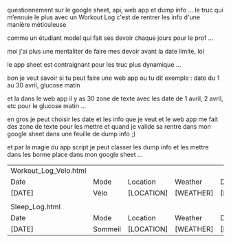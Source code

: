 questionnement sur le google sheet, api, web app et dump info ... le truc qui m’ennuie le plus avec un Workout Log c'est de rentrer les info d'une manière méticuleuse

comme un étudiant model qui fait ses devoir chaque jours pour le prof ... 

moi j'ai plus une mentaliter de faire mes devoir avant la date limite, lol

le app sheet est contraignant pour les truc plus dynamique ...

bon je veut savoir si tu peut faire une web app ou tu dit exemple : date du 1 au 30 avril, glucose matin

et la dans le web app il y as 30 zone de texte avec les date de 1 avril, 2 avril, etc pour le glucose matin ...

en gros je peut choisir les date et les info que je veut et le web app me fait des zone de texte pour les mettre et quand je valide sa rentre dans mon google sheet dans une feuille de dump info ;)

et par la magie du app script je peut classer les dump info et les mettre dans les bonne place dans mon google sheet ...

<style type="text/css"></style>

|                       |         |            |           |                |                   |                 |                 |            |              |          |             |             |           |        |           |         |
| --------------------- | ------- | ---------- | --------- | -------------- | ----------------- | --------------- | --------------- | ---------- | ------------ | -------- | ----------- | ----------- | --------- | ------ | --------- | ------- |
| Workout_Log_Velo.html |         |            |           |                |                   |                 |                 |            |              |          |             |             |           |        |           |         |
| Date                  | Mode    | Location   | Weather   | Distance       | Temps             | Vitesse_Moyenne | Calories        | Altitude   | FC_Moyenne   | FC_Max   | FC_Limite   | FC_Anaero   | FC_Aero   | Gras   | FC_Enth   | Notes   |
| [DATE]                | Vélo    | [LOCATION] | [WEATHER] | [DISTANCE]     | [TEMPS]           | [VITESSE]       | [CALORIES_APEX] | [ALTITUDE] | [FC_MOYENNE] | [FC_MAX] | [FC_LIMITE] | [FC_ANAERO] | [FC_AERO] | [GRAS] | [FC_ENTH] | [NOTES] |
|                       |         |            |           |                |                   |                 |                 |            |              |          |             |             |           |        |           |         |
| Sleep_Log.html        |         |            |           |                |                   |                 |                 |            |              |          |             |             |           |        |           |         |
| Date                  | Mode    | Location   | Weather   | Duree_Totale   | Sommeil_Profond   | Sommeil_Leger   | REM             | Eveil      | Nb_Eveils    | Notes    |             |             |           |        |           |         |
| [DATE]                | Sommeil | [LOCATION] | [WEATHER] | [DUREE_TOTALE] | [SOMMEIL_PROFOND] | [SOMMEIL_LEGER] | [REM]           | [EVEIL]    | [NB_EVEILS]  | [NOTES]  |             |             |           |        |           |         |